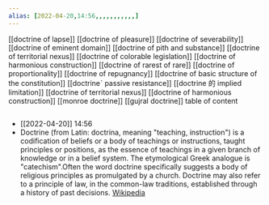 ```yaml
---
alias: [2022-04-20,14:56,,,,,,,,,,,]
---
```

[[doctrine of lapse]] [[doctrine of pleasure]] [[doctrine of severability]]
[[doctrine of eminent domain]] [[doctrine of pith and substance]] [[doctrine of territorial nexus]]
[[doctrine of colorable legislation]] [[doctrine of harmonious construction]] [[doctrine of rarest of rare]] [[doctrine of proportionality]] [[doctrine of repugnancy]] [[doctrine of basic structure of the constitution]] [[doctrineˋ passive resistance]] [[doctrine 的 implied limitation]] [[doctrine of territorial nexus]] [[doctrine of harmonious construction]] [[monroe doctrine]] [[gujral doctrine]]
table of content
```toc
```

- [[2022-04-20]] 14:56
- Doctrine (from Latin: doctrina, meaning "teaching, instruction") is a codification of beliefs or a body of teachings or instructions, taught principles or positions, as the essence of teachings in a given branch of knowledge or in a belief system. The etymological Greek analogue is "catechism".Often the word doctrine specifically suggests a body of religious principles as promulgated by a church. Doctrine may also refer to a principle of law, in the common-law traditions, established through a history of past decisions.
[Wikipedia](https://en.wikipedia.org/wiki/Doctrine)